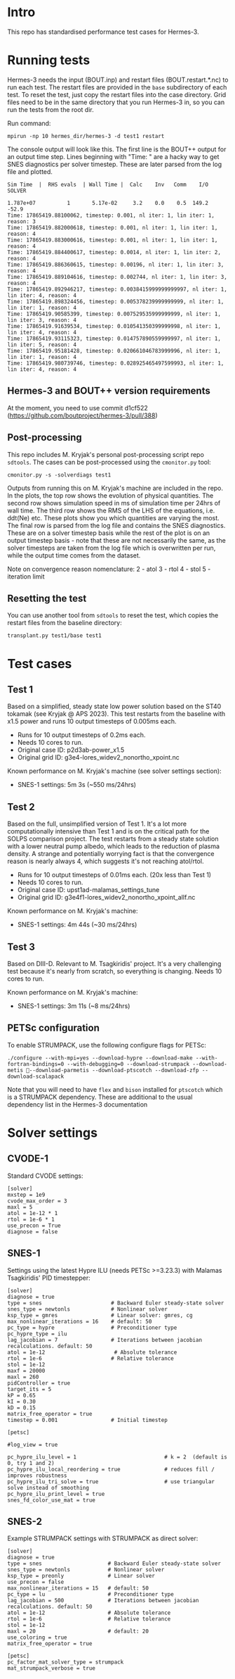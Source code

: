 # Intro
This repo has standardised performance test cases for Hermes-3.

# Running tests
Hermes-3 needs the input (BOUT.inp) and restart files (BOUT.restart.*.nc) to run each test. The restart files are provided in the `base` subdirectory of each test. To reset the test, just copy the restart files into the case directory. Grid files need to be in the same directory that you run Hermes-3 in, so you can run the tests from the root dir.

Run command:

```
mpirun -np 10 hermes_dir/hermes-3 -d test1 restart
```

The console output will look like this. The first line is the BOUT++ output for an output time step.
Lines beginning with "Time: " are a hacky way to get SNES diagnostics per solver timestep. These are later parsed from the log file and plotted.

```
Sim Time  |  RHS evals  | Wall Time |  Calc    Inv   Comm    I/O   SOLVER

1.787e+07          1       5.17e-02     3.2    0.0    0.5  149.2  -52.9
Time: 17865419.88100062, timestep: 0.001, nl iter: 1, lin iter: 1, reason: 3
Time: 17865419.882000618, timestep: 0.001, nl iter: 1, lin iter: 1, reason: 4
Time: 17865419.883000616, timestep: 0.001, nl iter: 1, lin iter: 1, reason: 4
Time: 17865419.884400617, timestep: 0.0014, nl iter: 1, lin iter: 2, reason: 4
Time: 17865419.886360615, timestep: 0.00196, nl iter: 1, lin iter: 3, reason: 4
Time: 17865419.889104616, timestep: 0.002744, nl iter: 1, lin iter: 3, reason: 4
Time: 17865419.892946217, timestep: 0.0038415999999999997, nl iter: 1, lin iter: 4, reason: 4
Time: 17865419.898324456, timestep: 0.005378239999999999, nl iter: 1, lin iter: 1, reason: 4
Time: 17865419.90585399, timestep: 0.007529535999999999, nl iter: 1, lin iter: 3, reason: 4
Time: 17865419.91639534, timestep: 0.010541350399999998, nl iter: 1, lin iter: 4, reason: 4
Time: 17865419.93115323, timestep: 0.014757890559999997, nl iter: 1, lin iter: 5, reason: 4
Time: 17865419.95181428, timestep: 0.020661046783999996, nl iter: 1, lin iter: 1, reason: 4
Time: 17865419.980739746, timestep: 0.028925465497599993, nl iter: 1, lin iter: 4, reason: 4
```

## Hermes-3 and BOUT++ version requirements
At the moment, you need to use commit d1cf522 (https://github.com/boutproject/hermes-3/pull/388)

## Post-processing
This repo includes M. Kryjak's personal post-processing script repo `sdtools`. The cases can be post-processed using the `cmonitor.py` tool:

```
cmonitor.py -s -solverdiags test1
```

Outputs from running this on M. Kryjak's machine are included in the repo. In the plots, the top row shows the evolution of physical quantities. The second row shows simulation speed in ms of simulation time per 24hrs of wall time. The third row shows the RMS of the LHS of the equations, i.e. ddt(Ne) etc. These plots show you which quantities are varying the most. The final row is parsed from the log file and contains the SNES diagnostics. These are on a solver timestep basis while the rest of the plot is on an output timestep basis - note that these are not necessarily the same, as the solver timesteps are taken from the log file which is overwritten per run, while the output time comes from the dataset.

Note on convergence reason nomenclature:
2 - atol
3 - rtol
4 - stol
5 - iteration limit

## Resetting the test
You can use another tool from `sdtools` to reset the test, which copies the restart files from the baseline directory:

```
transplant.py test1/base test1
```

# Test cases

## Test 1
Based on a simplified, steady state low power solution based on the ST40 tokamak (see Kryjak @ APS 2023). 
This test restarts from the baseline with x1.5 power and runs 10 output timesteps of 0.005ms each.

- Runs for 10 output timesteps of 0.2ms each.
- Needs 10 cores to run.
- Original case ID: p2d3ab-power_x1.5
- Original grid ID: g3e4-lores_widev2_nonortho_xpoint.nc

Known performance on M. Kryjak's machine (see solver settings section):
 - SNES-1 settings: 5m 3s (~550 ms/24hrs)

## Test 2
Based on the full, unsimplified version of Test 1. It's a lot more computationally intensive than Test 1 
and is on the critical path for the SOLPS comparison project. The test restarts from a steady state solution
with a lower neutral pump albedo, which leads to the reduction of plasma density. A strange and potentially worrying fact is that the convergence reason is nearly always 4, which suggests it's not reaching atol/rtol.

- Runs for 10 output timesteps of 0.01ms each. (20x less than Test 1)
- Needs 10 cores to run.
- Original case ID: upst1ad-malamas_settings_tune
- Original grid ID: g3e4f1-lores_widev2_nonortho_xpoint_allf.nc

Known performance on M. Kryjak's machine:
 - SNES-1 settings: 4m 44s (~30 ms/24hrs)

## Test 3
Based on DIII-D. Relevant to M. Tsagkiridis' project. It's a very challenging
test because it's nearly from scratch, so everything is changing. Needs 10 cores to run.

Known performance on M. Kryjak's machine:
 - SNES-1 settings: 3m 11s  (~8 ms/24hrs)


## PETSc configuration
To enable STRUMPACK, use the following configure flags for PETSc:

```
./configure --with-mpi=yes --download-hypre --download-make --with-fortran-bindings=0 --with-debugging=0 --download-strumpack --download-metis --download-parmetis --download-ptscotch --download-zfp --download-scalapack
```

Note that you will need to have `flex` and `bison` installed for `ptscotch` which is a STRUMPACK dependency. These are additional to the usual dependency list in the Hermes-3 documentation

# Solver settings

## CVODE-1
Standard CVODE settings:

```
[solver]
mxstep = 1e9
cvode_max_order = 3
maxl = 5
atol = 1e-12 * 1
rtol = 1e-6 * 1
use_precon = True
diagnose = false
```

## SNES-1
Settings using the latest Hypre ILU (needs PETSc >=3.23.3) with Malamas Tsagkiridis' PID timestepper:

```
[solver]
diagnose = true
type = snes                      # Backward Euler steady-state solver
snes_type = newtonls             # Nonlinear solver
ksp_type = gmres                 # Linear solver: gmres, cg
max_nonlinear_iterations = 16    # default: 50
pc_type = hypre                  # Preconditioner type
pc_hypre_type = ilu         
lag_jacobian = 7                 # Iterations between jacobian recalculations. default: 50
atol = 1e-12                      # Absolute tolerance
rtol = 1e-6                      # Relative tolerance
stol = 1e-12
maxf = 20000
maxl = 260
pidController = true
target_its = 5
kP = 0.65
kI = 0.30
kD = 0.15
matrix_free_operator = true
timestep = 0.001                 # Initial timestep

[petsc]

#log_view = true
                                    
pc_hypre_ilu_level = 1                            # k = 2  (default is 0, try 1 and 2)
pc_hypre_ilu_local_reordering = true              # reduces fill / improves robustness
pc_hypre_ilu_tri_solve = true                     # use triangular solve instead of smoothing
pc_hypre_ilu_print_level = true
snes_fd_color_use_mat = true
```

## SNES-2
Example STRUMPACK settings with STRUMPACK as direct solver:

```
[solver]
diagnose = true
type = snes                     # Backward Euler steady-state solver
snes_type = newtonls            # Nonlinear solver
ksp_type = preonly              # Linear solver
use_precon = false
max_nonlinear_iterations = 15   # default: 50
pc_type = lu                    # Preconditioner type
lag_jacobian = 500              # Iterations between jacobian recalculations. default: 50
atol = 1e-12                    # Absolute tolerance
rtol = 1e-6                     # Relative tolerance
stol = 1e-12
maxl = 20                       # default: 20
use_coloring = true
matrix_free_operator = true

[petsc]
pc_factor_mat_solver_type = strumpack
mat_strumpack_verbose = true
```

